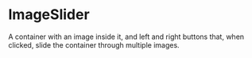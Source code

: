 # ImageSlider
A container with an image inside it, and left and right buttons that, when clicked, slide the container through multiple images.
